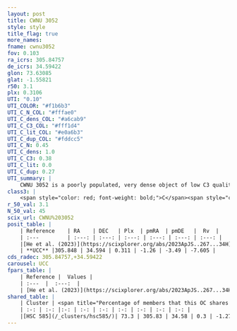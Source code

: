 ```yaml
---
layout: post
title: CWNU 3052
style: style
title_flag: true
more_names: 
fname: cwnu3052
fov: 0.103
ra_icrs: 305.84757
de_icrs: 34.59422
glon: 73.63085
glat: -1.55821
r50: 3.1
plx: 0.3106
UTI: "0.10"
UTI_COLOR: "#f1b6b3"
UTI_C_N_COL: "#fffae0"
UTI_C_dens_COL: "#a6cab9"
UTI_C_C3_COL: "#fff1d4"
UTI_C_lit_COL: "#e0a6b3"
UTI_C_dup_COL: "#fddcc5"
UTI_C_N: 0.45
UTI_C_dens: 1.0
UTI_C_C3: 0.38
UTI_C_lit: 0.0
UTI_C_dup: 0.27
UTI_summary: |
    CWNU 3052 is a poorly populated, very dense object of low C3 quality. It was recently reported in the literature.<br><br><span style="color: #99180f; font-weight: bold;">Warning: </span>This is possibly a duplicated object, which shares a significant percentage of members with at least one previously reported entry.
class3: |
    <span style="color: red; font-weight: bold;">C</span><span style="color: #FFC300; font-weight: bold;">B</span>
r_50_val: 3.1
N_50_val: 45
scix_url: CWNU%203052
posit_table: |
    | Reference    | RA    | DEC   | Plx  | pmRA  | pmDE   |  Rv  |
    | :---         | :---: | :---: | :---: | :---: | :---: | :---: |
    |[He et al. (2023)](https://scixplorer.org/abs/2023ApJS..267...34H) | 305.846 | 34.6 | 0.301 | -1.283 | -3.467 | -7.6 |
    | **UCC** |305.848 | 34.594 | 0.311 | -1.26 | -3.49 | -7.605 | 
cds_radec: 305.84757,+34.59422
carousel: UCC
fpars_table: |
    | Reference |  Values |
    | :---  |  :---:  |
    | [He et al. (2023)](https://scixplorer.org/abs/2023ApJS..267...34H) | `A0=4.55, m-M=12.35, logA=8.6` |
shared_table: |
    | Cluster | <span title="Percentage of members that this OC shares with the ones listed">%</span>   | RA   | DEC   | Plx   | pmRA  | pmDE  | Rv | UTI |
    | :-: | :-: |:-: | :-: | :-: | :-: | :-: | :-: | :-: |
    |[HSC 585](/_clusters/hsc585/)| 73.3 | 305.83 | 34.58 | 0.3 | -1.27 | -3.49 | -1.3 |0.45 |
---
```

